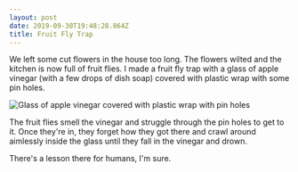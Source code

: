 ```yaml
---
layout: post
date: 2019-09-30T19:48:28.864Z
title: Fruit Fly Trap
---
```

We left some cut flowers in the house too long. The flowers wilted and the kitchen is now full of fruit flies. I made a fruit fly trap with a glass of apple vinegar (with a few drops of dish soap) covered with plastic wrap with some pin holes.

![Glass of apple vinegar covered with plastic wrap with pin holes](https://res.cloudinary.com/papascott/image/upload/w_600/assets/fruitflytrap.jpg "Fruit Fly Trap")

The fruit flies smell the vinegar and struggle through the pin holes to get to it. Once they're in, they forget how they got there and crawl around aimlessly inside the glass until they fall in the vinegar and drown.

There's a lesson there for humans, I'm sure.
